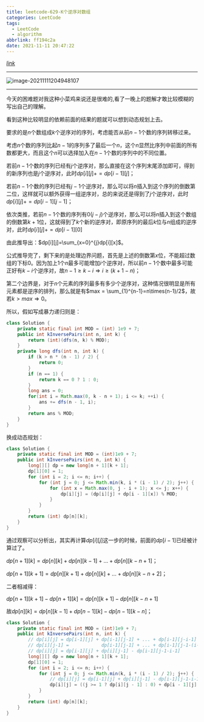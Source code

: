 ```yaml
---
title: leetcode-629-K个逆序对数组
categories: LeetCode
tags:
  - LeetCode
  - algorithm
abbrlink: ff194c2a
date: 2021-11-11 20:47:22
---
```


[$link$](https://leetcode-cn.com/problems/k-inverse-pairs-array/)

<hr/>

![image-20211111204948107](https://gitee.com/cao_ziqiang/img/raw/master/20211111204948.png)

<hr/>

今天的困难题对我这种小菜鸡来说还是很难的,看了一晚上的题解才敢比较模糊的写出自己的理解。

看到这种比较明显的依赖前面的结果的题就可以想到动态规划上去。

要求的是$n$个数组成$k$个逆序对的序列，考虑能否从前$n-1$个数的序列转移过来。

考虑$n$个数的序列比起$n-1$的序列多了最后一个$n$，这个$n$显然比序列中前面的所有数都更大，而且这个$n$可以选择加入在$n-1$个数的序列中的不同位置。

若前$n-1$个数的序列已经有$j$个逆序对，那么直接在这个序列末尾添加即可，得到的新序列也是$j$个逆序对，此时$dp[i][j]+=dp[i-1][j]$；

若前$n-1$个数的序列已经有$j-1$个逆序对，那么可以将$n$插入到这个序列的倒数第二位，这样就可以额外获得一组逆序对，总的来说还是得到了$j$个逆序对，此时$dp[i][j]+=dp[i-1][j-1]$；

依次类推，若前$n-1$个数的序列有$0(j-j)$个逆序对，那么可以将$n$插入到这个数组的倒数第$k+1$位，这就得到了$k$个新的逆序对，即原序列的最后$k$位与$n$组成的逆序对，此时$dp[i][j]+=dp[i-1][0]$

由此推导出：$dp[i][j]=\sum_{x=0}^{j}dp[i][x]$。

公式推导完了，剩下来的是处理边界问题，首先是上述的倒数第$x$位，不能超过数组的下标$0$。因为加上1个$n$最多可能增加$i$个逆序对，所以前$n-1$个数中最多可能正好有$k-i$个逆序对，故$n-1\ge k-i \Rightarrow i \ge (k+1-n)$；

第二个边界是，对于$n$个元素的序列最多有多少个逆序对，这种情况很明显是所有元素都是逆序的排列，那么就是有$max = \sum_{1}^{n-1}=n\times(n-1)/2$，故若$k \gt max \Rightarrow 0$。

所以，假如写成暴力递归则是：

```java
class Solution {
	private static final int MOD = (int) 1e9 + 7;
    public int kInversePairs(int n, int k) {
        return (int)(dfs(n, k) % MOD);
    }
    private long dfs(int n, int k) {
        if (k > n * (n - 1) / 2) {
            return 0;
        }
        if (n == 1) {
            return k == 0 ? 1 : 0;
        }
        long ans = 0;
        for(int i = Math.max(0, k - n + 1); i <= k; ++i) {
            ans += dfs(n - 1, i);
        }
        return ans % MOD;
    }
}
```

换成动态规划：

```java
class Solution {
    private static final int MOD = (int)1e9 + 7;
    public int kInversePairs(int n, int k) {
        long[][] dp = new long[n + 1][k + 1];
        dp[1][0] = 1;
        for (int i = 2; i <= n; i++) {
            for (int j = 0; j <= Math.min(k, i * (i - 1) / 2); j++) {
                for (int x = Math.max(0, j - i + 1); x <= j; x++) {
                    dp[i][j] = (dp[i][j] + dp[i - 1][x]) % MOD;
                }
            }
        }
        return (int) dp[n][k];
    }
}
```

通过观察可以分析出，其实再计算$dp[i][j]$这一步的时候，前面的$dp[i-1]$已经被计算过了。

$dp[n+1][k]=dp[n][k]+dp[n][k-1]+...+dp[n][k-n+1]$；

$dp[n+1][k+1]=dp[n][k+1]+dp[n][k]+...+dp[n][k-n+2]$；

二者相减得：

$dp[n+1][k+1]-dp[n+1][k]=dp[n][k+1]-dp[n][k-n+1]$

故$dp[n][k]=dp[n][k-1]+dp[n-1][k]-dp[n-1][k-n]$；

```java
class Solution {
    private static final int MOD = (int)1e9 + 7;
    public int kInversePairs(int n, int k) {
        // dp[i][j] = dp[i-1][j] + dp[i-1][j-1] + ... + dp[i-1][j-i-1]
        // dp[i][j-1] =            dp[i-1][j-1] + ... + dp[i-1][j-1-(i-1-1)] + dp[i-1][j-1-i-1]
        // dp[i][j] = dp[i-1][j] + dp[i][j-1] - dp[i-1][j-1-i-1]
        long[][] dp = new long[n + 1][k + 1];
        dp[1][0] = 1;
        for (int i = 2; i <= n; i++) {
            for (int j = 0; j <= Math.min(k, i * (i - 1) / 2); j++) {
                // dp[i][j] = dp[i-1][j] + dp[i][j-1] - dp[i-1][j-1-i-1]
                dp[i][j] = ((j >= 1 ? dp[i][j - 1] : 0) + dp[i - 1][j] - (j >= i ? dp[i - 1][j - i] : 0) + MOD) % MOD;
            }
        }
        return (int) dp[n][k];
    }
}
```

